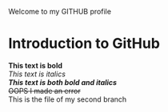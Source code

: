 Welcome to my GITHUB profile
# Introduction to GitHub
**This text is bold**\
*This text is italics*\
***This text is both bold and italics***\
~~OOPS I made an error~~\
This is the file of my second branch
